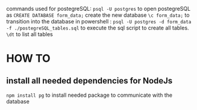 commands used for postegreSQL:
`psql -U postgres` to open postegreSQL as
`CREATE DATABASE form_data;` create the new database
`\c form_data;` to transition into the database
in powershell :
`psql -U postgres -d form_data -f ./postegreSQL_tables.sql`
to execute the sql script to create all tables.
`\dt` to list all tables

# HOW TO

## install all needed dependencies for NodeJs

`npm install pg` to install needed package to communicate with the database
